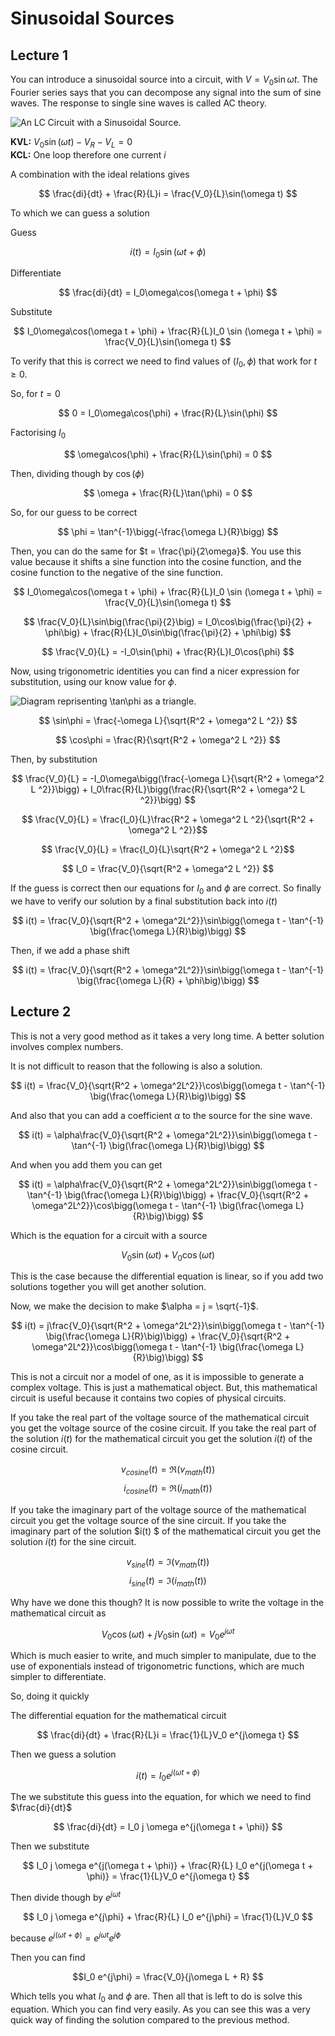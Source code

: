 # Sinusoidal Sources

## Lecture 1

You can introduce a sinusoidal source into a circuit, with $V = V_0\sin\omega t$. The Fourier series says that you can decompose any signal into the sum of sine waves. The response to single sine waves is called AC theory. 

![An LC Circuit with a Sinusoidal Source.](Circuit-Diagram.png)

**KVL:** $V_0\sin(\omega t) - V_R - V_L = 0$  
**KCL:** One loop therefore one current $i$

A combination with the ideal relations gives

$$ \frac{di}{dt} + \frac{R}{L}i = \frac{V_0}{L}\sin(\omega t) $$

To which we can guess a solution

Guess

$$ i(t) = I_0 \sin (\omega t + \phi) $$

Differentiate

$$ \frac{di}{dt} = I_0\omega\cos(\omega t + \phi) $$

Substitute

$$ I_0\omega\cos(\omega t + \phi) + \frac{R}{L}I_0 \sin (\omega t + \phi) = \frac{V_0}{L}\sin(\omega t) $$

To verify that this is correct we need to find values of $(I_0, \phi)$ that work for $t\ge0$.

So, for $t = 0$

$$ 0 = I_0\omega\cos(\phi) + \frac{R}{L}\sin(\phi) $$

Factorising $I_0$

$$ \omega\cos(\phi) + \frac{R}{L}\sin(\phi) = 0 $$

Then, dividing though by $\cos(\phi)$

$$ \omega + \frac{R}{L}\tan(\phi) = 0 $$

So, for our guess to be correct

$$ \phi = \tan^{-1}\bigg(-\frac{\omega L}{R}\bigg) $$

Then, you can do the same for $t = \frac{\pi}{2\omega}$. You use this value because it shifts a sine function into the cosine function, and the cosine function to the negative of the sine function.

$$ I_0\omega\cos(\omega t + \phi) + \frac{R}{L}I_0 \sin (\omega t + \phi) = \frac{V_0}{L}\sin(\omega t) $$

$$ \frac{V_0}{L}\sin\big(\frac{\pi}{2}\big) = I_0\cos\big(\frac{\pi}{2} + \phi\big) + \frac{R}{L}I_0\sin\big(\frac{\pi}{2} + \phi\big) $$

$$ \frac{V_0}{L} = -I_0\sin(\phi) + \frac{R}{L}I_0\cos(\phi) $$

Now, using trigonometric identities you can find a nicer expression for substitution, using our know value for $\phi$.

![Diagram reprisenting $\tan\phi$ as a triangle.](triangle.png)

$$ \sin\phi = \frac{-\omega L}{\sqrt{R^2 + \omega^2 L ^2}} $$

$$ \cos\phi = \frac{R}{\sqrt{R^2 + \omega^2 L ^2}} $$

Then, by substitution

$$ \frac{V_0}{L} = -I_0\omega\bigg(\frac{-\omega L}{\sqrt{R^2 + \omega^2 L ^2}}\bigg) + I_0\frac{R}{L}\bigg(\frac{R}{\sqrt{R^2 + \omega^2 L ^2}}\bigg) $$

$$ \frac{V_0}{L} = \frac{I_0}{L}\frac{R^2 + \omega^2 L ^2}{\sqrt{R^2 + \omega^2 L ^2}}$$

$$ \frac{V_0}{L} = \frac{I_0}{L}\sqrt{R^2 + \omega^2 L ^2}$$

$$ I_0 = \frac{V_0}{\sqrt{R^2 + \omega^2 L ^2}} $$

If the guess is correct then our equations for $I_0$ and $\phi$ are correct. So finally we have to verify our solution by a final substitution back into $i(t)$

$$ i(t) = \frac{V_0}{\sqrt{R^2 + \omega^2L^2}}\sin\bigg(\omega t - \tan^{-1} \big(\frac{\omega L}{R}\big)\bigg) $$

Then, if we add a phase shift 

$$ i(t) = \frac{V_0}{\sqrt{R^2 + \omega^2L^2}}\sin\bigg(\omega t - \tan^{-1} \big(\frac{\omega L}{R} + \phi\big)\bigg) $$

## Lecture 2

This is not a very good method as it takes a very long time. A better solution involves complex numbers.

It is not difficult to reason that the following is also a solution.

$$ i(t) = \frac{V_0}{\sqrt{R^2 + \omega^2L^2}}\cos\bigg(\omega t - \tan^{-1} \big(\frac{\omega L}{R}\big)\bigg) $$

And also that you can add a coefficient $\alpha$ to the source for the sine wave.

$$ i(t) = \alpha\frac{V_0}{\sqrt{R^2 + \omega^2L^2}}\sin\bigg(\omega t - \tan^{-1} \big(\frac{\omega L}{R}\big)\bigg) $$

And when you add them you can get 

$$ i(t) = \alpha\frac{V_0}{\sqrt{R^2 + \omega^2L^2}}\sin\bigg(\omega t - \tan^{-1} \big(\frac{\omega L}{R}\big)\bigg) + \frac{V_0}{\sqrt{R^2 + \omega^2L^2}}\cos\bigg(\omega t - \tan^{-1} \big(\frac{\omega L}{R}\big)\bigg) $$

Which is the equation for a circuit with a source

$$ V_0\sin(\omega t) + V_0\cos(\omega t) $$

This is the case because the differential equation is linear, so if you add two solutions together you will get another solution.

Now, we make the decision to make $\alpha = j = \sqrt{-1}$.

$$ i(t) = j\frac{V_0}{\sqrt{R^2 + \omega^2L^2}}\sin\bigg(\omega t - \tan^{-1} \big(\frac{\omega L}{R}\big)\bigg) + \frac{V_0}{\sqrt{R^2 + \omega^2L^2}}\cos\bigg(\omega t - \tan^{-1} \big(\frac{\omega L}{R}\big)\bigg) $$

This is not a circuit nor a model of one, as it is impossible to generate a complex voltage. This is just a mathematical object. But, this mathematical circuit is useful because it contains two copies of physical circuits. 

If you take the real part of the voltage source of the mathematical circuit you get the voltage source of the cosine circuit. If you take the real part of the solution $i(t)$ for the mathematical circuit you get the solution $i(t)$ of the cosine circuit.

$$ v_{cosine}(t) = \Re(v_{math}(t)) $$
$$ i_{cosine}(t) = \Re(i_{math}(t)) $$


If you take the imaginary part of the voltage source of the mathematical circuit you get the voltage source of the sine circuit. If you take the imaginary part of the solution $i(t) $ of the mathematical circuit you get the solution $i(t)$ for the sine circuit.

$$ v_{sine}(t) = \Im(v_{math}(t)) $$
$$ i_{sine}(t) = \Im(i_{math}(t)) $$

Why have we done this though? It is now possible to write the voltage in the mathematical circuit as

$$ V_0\cos(\omega t) + j V_0 \sin(\omega t) = V_0e^{j\omega t} $$

Which is much easier to write, and much simpler to manipulate, due to the use of exponentials instead of trigonometric functions, which are much simpler to differentiate.

So, doing it quickly

The differential equation for the mathematical circuit

$$ \frac{di}{dt} + \frac{R}{L}i = \frac{1}{L}V_0 e^{j\omega t} $$

Then we guess a solution

$$ i(t) = I_0 e^{j(\omega t + \phi)} $$

The we substitute this guess into the equation, for which we need to find $\frac{di}{dt}$

$$ \frac{di}{dt} = I_0 j \omega e^{j(\omega t + \phi)} $$

Then we substitute

$$ I_0 j \omega e^{j(\omega t + \phi)} + \frac{R}{L} I_0 e^{j(\omega t + \phi)} = \frac{1}{L}V_0 e^{j\omega t} $$

Then divide though by $e^{j\omega t}$

$$ I_0 j \omega e^{j\phi} + \frac{R}{L} I_0 e^{j\phi} = \frac{1}{L}V_0 $$

because $e^{j(\omega t + \phi)} = e^{j\omega t}e^{j\phi}$

Then you can find

$$I_0 e^{j\phi} = \frac{V_0}{j\omega L + R} $$

Which tells you what $I_0$ and $\phi$ are. Then all that is left to do is solve this equation. Which you can find very easily. As you can see this was a very quick way of finding the solution compared to the previous method.
